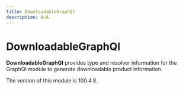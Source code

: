 ```yaml
---
title: DownloadableGraphQl
description: N/A
---
```


# DownloadableGraphQl

**DownloadableGraphQl** provides type and resolver information for the GraphQl module
to generate downloadable product information.

<InlineAlert slots="text" />
The version of this module is 100.4.8.
